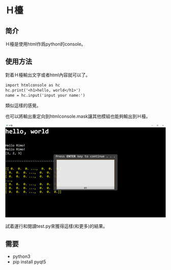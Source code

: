 # Ｈ檯

## 简介
Ｈ檯是使用html作爲python的console。

## 使用方法

對着Ｈ檯輸出文字或者html內容就可以了。

    import htmlconsole as hc
    hc.print('<h1>hello, world</h1>')
    name = hc.input('input your name:')


類似這樣的感覺。

也可以將輸出重定向到htmlconsole.mask讓其他模組也能夠輸出到Ｈ檯。

![example](example.png)

試着運行和閱讀test.py來獲得這樣(和更多)的結果。

## 需要
+ python3
+ pip install pyqt5